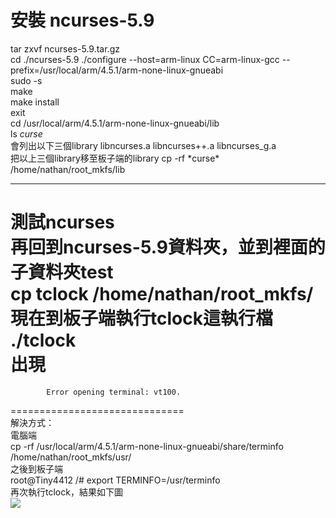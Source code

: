 # 安裝 ncurses-5.9

tar zxvf ncurses-5.9.tar.gz  
cd ./ncurses-5.9
./configure --host=arm-linux CC=arm-linux-gcc --prefix=/usr/local/arm/4.5.1/arm-none-linux-gnueabi  
sudo -s  
make  
make install  
exit  
cd /usr/local/arm/4.5.1/arm-none-linux-gnueabi/lib  
ls *curse*  
會列出以下三個library
libncurses.a  libncurses++.a  libncurses_g.a  
把以上三個library移至板子端的library
cp -rf \*curse\* /home/nathan/root_mkfs/lib

---
測試ncurses  
再回到ncurses-5.9資料夾，並到裡面的子資料夾test  
cp tclock /home/nathan/root_mkfs/  
現在到板子端執行tclock這執行檔  
./tclock  
出現  
==============================  
			Error opening terminal: vt100.  
==============================  
解決方式：  
電腦端  
cp -rf /usr/local/arm/4.5.1/arm-none-linux-gnueabi/share/terminfo /home/nathan/root_mkfs/usr/  
之後到板子端  
root@Tiny4412 /# export TERMINFO=/usr/terminfo  
再次執行tclock，結果如下圖  
![](https://imgur.com/qT0Bc4h.jpg)
